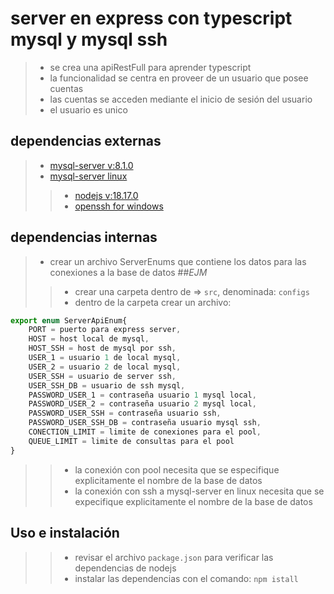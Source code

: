# server en express con typescript mysql y mysql ssh

>- se crea una apiRestFull para aprender typescript
>- la funcionalidad se centra en proveer de un usuario que posee cuentas
>- las cuentas se acceden mediante el inicio de sesión del usuario
>- el usuario es unico

## dependencias externas
>- [mysql-server v:8.1.0](https://dev.mysql.com/downloads/mysql/)
>- [mysql-server linux](https://www.digitalocean.com/community/tutorials/how-to-install-mysql-on-ubuntu-20-04-es)
>>- [nodejs v:18.17.0](https://nodejs.org/es)
>>- [openssh for windows](https://learn.microsoft.com/en-us/windows-server/administration/openssh/openssh_overview)

## dependencias internas
>- crear un archivo ServerEnums que contiene los datos para las conexiones a la base de datos
##_EJM_
>>- crear una carpeta dentro de => `src`, denominada: `configs`
>>- dentro de la carpeta crear un archivo:
```js
export enum ServerApiEnum{
    PORT = puerto para express server,
    HOST = host local de mysql,
    HOST_SSH = host de mysql por ssh,
    USER_1 = usuario 1 de local mysql,
    USER_2 = usuario 2 de local mysql,
    USER_SSH = usuario de server ssh,
    USER_SSH_DB = usuario de ssh mysql,
    PASSWORD_USER_1 = contraseña usuario 1 mysql local,
    PASSWORD_USER_2 = contraseña usuario 2 mysql local,
    PASSWORD_USER_SSH = contraseña usuario ssh,
    PASSWORD_USER_SSH_DB = contraseña usuario mysql ssh,
    CONECTION_LIMIT = limite de conexiones para el pool,
    QUEUE_LIMIT = limite de consultas para el pool
}
```

>>- la conexión con pool necesita que se especifique explicitamente el nombre de la base de datos
>>- la conexión con ssh a mysql-server en linux necesita que se expecifique explicitamente el nombre de la base de datos

## Uso e instalación

>>- revisar el archivo `package.json` para verificar las dependencias de nodejs
>>- instalar las dependencias con el comando: `npm istall`
